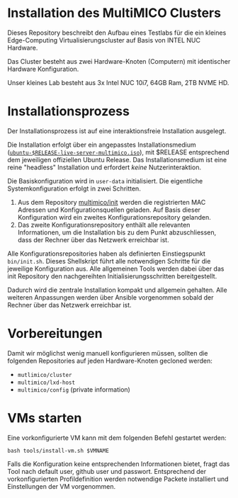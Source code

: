 # Installation des MultiMICO Clusters

Dieses Repository beschreibt den Aufbau eines Testlabs für die ein kleines Edge-Computing Virtualisierungscluster auf Basis von INTEL NUC Hardware.

Das Cluster besteht aus zwei Hardware-Knoten (Computern) mit identischer Hardware Konfiguration. 

Unser kleines Lab besteht aus 3x Intel NUC 10i7, 64GB Ram, 2TB NVME HD. 

# Installationsprozess 

Der Installationsprozess ist auf eine interaktionsfreie Installation ausgelegt. 

Die Installation erfolgt über ein angepasstes Installationsmedium ([`ubuntu-$RELEASE-live-server-multimico.iso`](//github.com/multimico/imager)), mit $RELEASE entsprechend dem jeweiligen offiziellen Ubuntu Release. Das Installationsmedium ist eine reine "headless" Installation und erfordert *keine* Nutzerinteraktion. 

Die Basiskonfiguration wird in `user-data` initialisiert. Die eigentliche Systemkonfiguration erfolgt in zwei Schritten. 

1. Aus dem Repository [multimico/init](//github.com/multimico/init) werden die registrierten MAC Adressen und Konfigurationsquellen geladen. Auf Basis dieser Konfiguration wird ein zweites Konfigurationsrepository gelanden. 
2. Das zweite Konfigurationsrepository enthält alle relevanten Informationen, um die Installation bis zu dem Punkt abzuschliessen, dass der Rechner über das Netzwerk erreichbar ist.

Alle Konfigurationsrepositories haben als definierten Einstiegspunkt `bin/init.sh`. Dieses Shellskript führt alle notwendigen Schritte für die jeweilige Konfiguration aus. Alle allgemeinen Tools werden dabei über das init Repository den nachgereihten Initialisierungsschritten bereitgestellt.

Dadurch wird die zentrale Installation kompakt und allgemein gehalten. Alle weiteren Anpassungen werden über Ansible vorgenommen sobald der Rechner über das Netzwerk erreichbar ist. 

# Vorbereitungen

Damit wir möglichst wenig manuell konfigurieren müssen, sollten die folgenden Repositories auf jeden Hardware-Knoten gecloned werden: 

- `mutlimico/cluster`
- `multimico/lxd-host`
- `multimico/config` (private information)

# VMs starten

Eine vorkonfigurierte VM kann mit dem folgenden Befehl gestartet werden: 

```
bash tools/install-vm.sh $VMNAME
```

Falls die Konfiguration keine entsprechenden Informationen bietet, fragt das Tool nach default user, github user und passwort. Entsprechend der vorkonfigurierten Profildefinition werden notwendige Packete installiert und Einstellungen der VM vorgenommen. 
